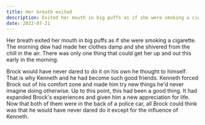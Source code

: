 ```yaml
---
title: Her breath exited
description: Exited her mouth in big puffs as if she were smoking a cigarette.
date: 2022-07-21
---
```


Her breath exited her mouth in big puffs as if she were smoking a cigarette. The morning dew had made her clothes damp and she shivered from the chill in the air. There was only one thing that could get her up and out this early in the morning.

Brock would have never dared to do it on his own he thought to himself. That is why Kenneth and he had become such good friends. Kenneth forced Brock out of his comfort zone and made him try new things he'd never imagine doing otherwise. Up to this point, this had been a good thing. It had expanded Brock's experiences and given him a new appreciation for life. Now that both of them were in the back of a police car, all Brock could think was that he would have never dared do it except for the influence of Kenneth.